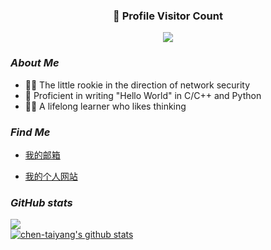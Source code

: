 <div align=center>
  <h3><b>📍 Profile Visitor Count</b></h3>
</div>

<p align="center" >   
  <img src="https://profile-counter.glitch.me/chen-taiyang/count.svg" />  
</p>

### *About Me*

- 👨‍💻 The little rookie in the direction of network security
- 💪 Proficient in writing "Hello World" in C/C++ and Python
- 👨‍🎓 A lifelong learner who likes thinking


### *Find Me*

- <a href="mailto: chenxiao@taiyang.space">我的邮箱</a> 

* [我的个人网站](https://taiyang.space)


### *GitHub stats*

<a href="https://github.com/chen-taiyang/github-readme-stats"><img align="center" src="https://github-readme-stats.vercel.app/api/top-langs/?username=chen-taiyang&layout=compact&theme=buefy&hide_border=true&bg_color=ffffff00" /></a>  
<a href="https://github.com/chen-taiyang/github-readme-stats"><img align="center" src="https://github-readme-stats.vercel.app/api?username=chen-taiyang&show_icons=true&include_all_commits=true&theme=buefy&hide_border=true&count_private=true&bg_color=ffffff00" alt="chen-taiyang's github stats" /></a>  
